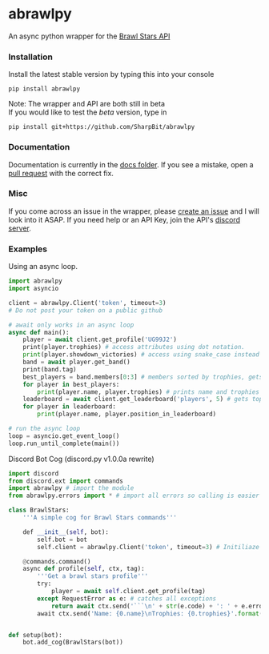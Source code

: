# abrawlpy
An async python wrapper for the [Brawl Stars API](http://brawlstars-api.herokuapp.com/api)
### Installation
Install the latest stable version by typing this into your console
```
pip install abrawlpy
```
Note: The wrapper and API are both still in beta<br>
If you would like to test the *beta* version, type in
```
pip install git+https://github.com/SharpBit/abrawlpy
```
### Documentation
Documentation is currently in the [docs folder](https://github.com/SharpBit/abrawlpy/tree/master/docs). If you see a mistake, open a [pull request](https://github.com/SharpBit/abrawlpy/pulls) with the correct fix.
### Misc
If you come across an issue in the wrapper, please [create an issue](https://github.com/SharpBit/abrawlpy/issues) and I will look into it ASAP. If you need help or an API Key, join the API's [discord server](https://discord.gg/6FtGdX7).

### Examples

Using an async loop.
```py
import abrawlpy
import asyncio

client = abrawlpy.Client('token', timeout=3)
# Do not post your token on a public github

# await only works in an async loop
async def main():
    player = await client.get_profile('UG99J2')
    print(player.trophies) # access attributes using dot notation.
    print(player.showdown_victories) # access using snake_case instead of camelCase
    band = await player.get_band()
    print(band.tag)
    best_players = band.members[0:3] # members sorted by trophies, gets best 3 players
    for player in best_players:
        print(player.name, player.trophies) # prints name and trophies
    leaderboard = await client.get_leaderboard('players', 5) # gets top 5 players
    for player in leaderboard:
        print(player.name, player.position_in_leaderboard)

# run the async loop
loop = asyncio.get_event_loop()
loop.run_until_complete(main())
```
Discord Bot Cog (discord.py v1.0.0a rewrite)
```py
import discord
from discord.ext import commands
import abrawlpy # import the module
from abrawlpy.errors import * # import all errors so calling is easier

class BrawlStars:
    '''A simple cog for Brawl Stars commands'''

    def __init__(self, bot):
        self.bot = bot
        self.client = abrawlpy.Client('token', timeout=3) # Initiliaze the client with a timeout of 3

    @commands.command()
    async def profile(self, ctx, tag):
        '''Get a brawl stars profile'''
        try:
            player = await self.client.get_profile(tag)
        except RequestError as e: # catches all exceptions
            return await ctx.send('```\n' + str(e.code) + ': ' + e.error + '\n```') # sends code and error message
        await ctx.send('Name: {0.name}\nTrophies: {0.trophies}'.format(player)) # sends player name and trophies


def setup(bot):
    bot.add_cog(BrawlStars(bot))
```
